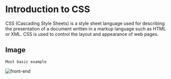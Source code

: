 
# Introduction to CSS

CSS (Cascading Style Sheets) is a style sheet language used for describing the presentation of a document written in a markup language such as HTML or XML. CSS is used to control the layout and appearance of web pages.

## Image
```Most basic example```

![front-end](./src/image.png)

